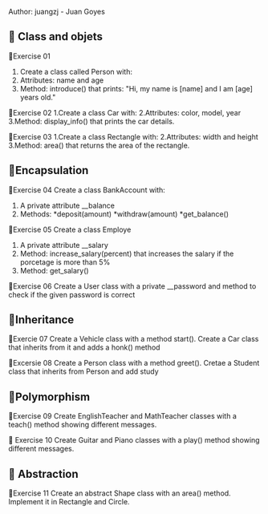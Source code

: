 Author: juangzj - Juan Goyes

## 📓 Class and objets

📝Exercise 01

1. Create a class called Person with:
2. Attributes: name and age
3. Method: introduce() that prints: "Hi, my name is [name] and I am [age] years old."

📝Exercise 02
1.Create a class Car with:
2.Attributes: color, model, year
3.Method: display_info() that prints the car details.

📝Exercise 03
1.Create a class Rectangle with:
2.Attributes: width and height
3.Method: area() that returns the area of the rectangle.



## 📓Encapsulation

📝Exercise 04
Create a class BankAccount with:
1. A private attribute __balance
2. Methods:
    *deposit(amount)
    *withdraw(amount)
    *get_balance()


📝Exercise 05
Create a class Employe
1. A private attribute __salary
2. Method: increase_salary(percent) that increases the salary if the porcetage is more than 5%
3. Method: get_salary()


📝Exercise 06 
Create a User class with a private __password and method to check if the given password is correct

## 📓Inheritance

📝Exercie 07
Create a Vehicle class with a method start(). Create a Car class that inherits from it and adds a honk() method

📝Excersie 08
Create a Person class with a method greet(). Cretae a Student class that inherits from Person and add study


## 📓Polymorphism 

📝Exercise 09
Create EnglishTeacher and MathTeacher classes with a teach() method showing different messages.

📝 Exercise 10
Create Guitar and Piano classes with a play() method showing different messages.


## 📓 Abstraction

📝Exercise 11
Create an abstract Shape class with an area() method. Implement it in Rectangle and Circle.